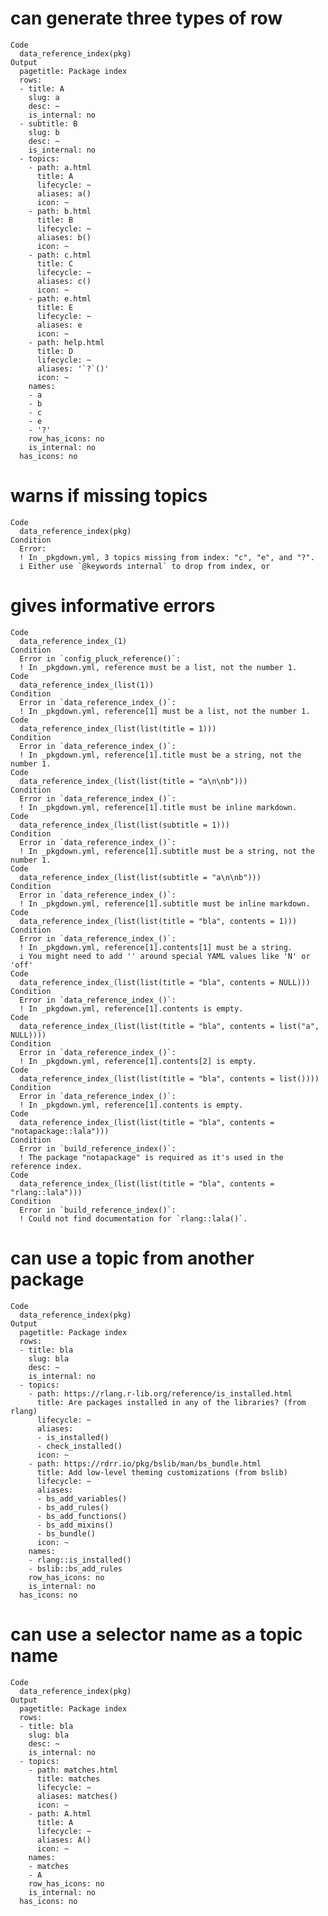 # can generate three types of row

    Code
      data_reference_index(pkg)
    Output
      pagetitle: Package index
      rows:
      - title: A
        slug: a
        desc: ~
        is_internal: no
      - subtitle: B
        slug: b
        desc: ~
        is_internal: no
      - topics:
        - path: a.html
          title: A
          lifecycle: ~
          aliases: a()
          icon: ~
        - path: b.html
          title: B
          lifecycle: ~
          aliases: b()
          icon: ~
        - path: c.html
          title: C
          lifecycle: ~
          aliases: c()
          icon: ~
        - path: e.html
          title: E
          lifecycle: ~
          aliases: e
          icon: ~
        - path: help.html
          title: D
          lifecycle: ~
          aliases: '`?`()'
          icon: ~
        names:
        - a
        - b
        - c
        - e
        - '?'
        row_has_icons: no
        is_internal: no
      has_icons: no
      

# warns if missing topics

    Code
      data_reference_index(pkg)
    Condition
      Error:
      ! In _pkgdown.yml, 3 topics missing from index: "c", "e", and "?".
      i Either use `@keywords internal` to drop from index, or

# gives informative errors

    Code
      data_reference_index_(1)
    Condition
      Error in `config_pluck_reference()`:
      ! In _pkgdown.yml, reference must be a list, not the number 1.
    Code
      data_reference_index_(list(1))
    Condition
      Error in `data_reference_index_()`:
      ! In _pkgdown.yml, reference[1] must be a list, not the number 1.
    Code
      data_reference_index_(list(list(title = 1)))
    Condition
      Error in `data_reference_index_()`:
      ! In _pkgdown.yml, reference[1].title must be a string, not the number 1.
    Code
      data_reference_index_(list(list(title = "a\n\nb")))
    Condition
      Error in `data_reference_index_()`:
      ! In _pkgdown.yml, reference[1].title must be inline markdown.
    Code
      data_reference_index_(list(list(subtitle = 1)))
    Condition
      Error in `data_reference_index_()`:
      ! In _pkgdown.yml, reference[1].subtitle must be a string, not the number 1.
    Code
      data_reference_index_(list(list(subtitle = "a\n\nb")))
    Condition
      Error in `data_reference_index_()`:
      ! In _pkgdown.yml, reference[1].subtitle must be inline markdown.
    Code
      data_reference_index_(list(list(title = "bla", contents = 1)))
    Condition
      Error in `data_reference_index_()`:
      ! In _pkgdown.yml, reference[1].contents[1] must be a string.
      i You might need to add '' around special YAML values like 'N' or 'off'
    Code
      data_reference_index_(list(list(title = "bla", contents = NULL)))
    Condition
      Error in `data_reference_index_()`:
      ! In _pkgdown.yml, reference[1].contents is empty.
    Code
      data_reference_index_(list(list(title = "bla", contents = list("a", NULL))))
    Condition
      Error in `data_reference_index_()`:
      ! In _pkgdown.yml, reference[1].contents[2] is empty.
    Code
      data_reference_index_(list(list(title = "bla", contents = list())))
    Condition
      Error in `data_reference_index_()`:
      ! In _pkgdown.yml, reference[1].contents is empty.
    Code
      data_reference_index_(list(list(title = "bla", contents = "notapackage::lala")))
    Condition
      Error in `build_reference_index()`:
      ! The package "notapackage" is required as it's used in the reference index.
    Code
      data_reference_index_(list(list(title = "bla", contents = "rlang::lala")))
    Condition
      Error in `build_reference_index()`:
      ! Could not find documentation for `rlang::lala()`.

# can use a topic from another package

    Code
      data_reference_index(pkg)
    Output
      pagetitle: Package index
      rows:
      - title: bla
        slug: bla
        desc: ~
        is_internal: no
      - topics:
        - path: https://rlang.r-lib.org/reference/is_installed.html
          title: Are packages installed in any of the libraries? (from rlang)
          lifecycle: ~
          aliases:
          - is_installed()
          - check_installed()
          icon: ~
        - path: https://rdrr.io/pkg/bslib/man/bs_bundle.html
          title: Add low-level theming customizations (from bslib)
          lifecycle: ~
          aliases:
          - bs_add_variables()
          - bs_add_rules()
          - bs_add_functions()
          - bs_add_mixins()
          - bs_bundle()
          icon: ~
        names:
        - rlang::is_installed()
        - bslib::bs_add_rules
        row_has_icons: no
        is_internal: no
      has_icons: no
      

# can use a selector name as a topic name

    Code
      data_reference_index(pkg)
    Output
      pagetitle: Package index
      rows:
      - title: bla
        slug: bla
        desc: ~
        is_internal: no
      - topics:
        - path: matches.html
          title: matches
          lifecycle: ~
          aliases: matches()
          icon: ~
        - path: A.html
          title: A
          lifecycle: ~
          aliases: A()
          icon: ~
        names:
        - matches
        - A
        row_has_icons: no
        is_internal: no
      has_icons: no
      

